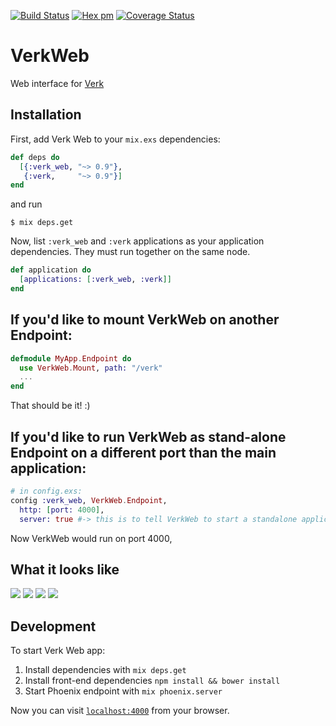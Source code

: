 [![Build Status](https://travis-ci.org/edgurgel/verk_web.svg?branch=master)](https://travis-ci.org/edgurgel/verk_web)
[![Hex pm](http://img.shields.io/hexpm/v/verk_web.svg?style=flat)](https://hex.pm/packages/verk_web)
[![Coverage Status](https://coveralls.io/repos/edgurgel/verk_web/badge.svg?branch=master&service=github)](https://coveralls.io/github/edgurgel/verk_web?branch=master)

# VerkWeb

Web interface for [Verk](https://github.com/edgurgel/verk)


## Installation

First, add Verk Web to your `mix.exs` dependencies:

```elixir
def deps do
  [{:verk_web, "~> 0.9"},
   {:verk,     "~> 0.9"}]
end
```

and run

```
$ mix deps.get
```

Now, list `:verk_web` and `:verk` applications as your application dependencies. They must run together on the same node.

```elixir
def application do
  [applications: [:verk_web, :verk]]
end
```

## If you'd like to mount VerkWeb on another Endpoint:


```elixir
defmodule MyApp.Endpoint do
  use VerkWeb.Mount, path: "/verk"
  ...
end
```

That should be it! :)

## If you'd like to run VerkWeb as stand-alone Endpoint on a different port than the main application:

```elixir
# in config.exs:
config :verk_web, VerkWeb.Endpoint,
  http: [port: 4000],
  server: true #-> this is to tell VerkWeb to start a standalone application!
```
Now VerkWeb would run on port 4000,



## What it looks like

![](http://i.imgur.com/AclG57m.png)
![](http://i.imgur.com/oC9Ven3.png)
![](http://i.imgur.com/pktr4Zv.png)
![](https://cloud.githubusercontent.com/assets/30873/14195722/1a1d7b54-f819-11e5-90fd-c1ff8b7f4613.png)


## Development

To start Verk Web app:

  1. Install dependencies with `mix deps.get`
  1. Install front-end dependencies `npm install && bower install`
  1. Start Phoenix endpoint with `mix phoenix.server`

Now you can visit [`localhost:4000`](http://localhost:4000) from your browser.

